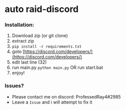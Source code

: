 # auto raid-discord

### Installation:
1) Download zip (or git clone)
2) extract zip
3) ``pip install -r requirements.txt``
4) goto [https://discord.com/developers/](https://discord.com/developers/)
5) edit last line (32)
6) run main.py ``python main.py`` OR run start.bat
7) enjoy!


### Issues?
- Please contact me on discord: ProfessedRay4#2985 
- Leave a `Issue` and i will attempt to fix it
